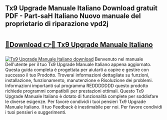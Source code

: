 ## Tx9 Upgrade Manuale Italiano Download gratuit PDF - Part-saH Italiano Nuovo manuale del proprietario di riparazione vpd2j

# <h2><a href="http://dfekr1f.blite.top/?on=Tx9+Upgrade+Manuale+Italiano">🔗Download 👉🔴 Tx9 Upgrade Manuale Italiano</a></h2>

[![Tx9 Upgrade Manuale Italiano download](https://i.imgur.com/lujVjoI.png)](http://dfekr1f.blite.top/?on=Tx9+Upgrade+Manuale+Italiano)
Benvenuto nel manuale Dell'utente per il tuo Tx9 Upgrade Manuale Italiano appena aggiornato. Questa guida completa è progettata per aiutarti a capire e gestire con successo il tuo Prodotto. Troverai informazioni dettagliate su funzioni, installazione, funzionamento, manutenzione e Risoluzione dei problemi. Informazioni importanti sul programma REDDDDDDD questo prodotto richiede programmi compatibili per prestazioni ottimali. Questo Tx9 Upgrade Manuale Italiano è dotato di funzionalità complete per soddisfare le diverse esigenze. Per favore condividi i tuoi pensieri Tx9 Upgrade Manuale Italiano. Il tuo Feedback è inestimabile per noi. Per favore condividi i tuoi pensieri e suggerimenti.
